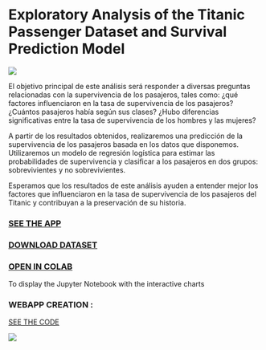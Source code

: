 # Exploratory Analysis of the Titanic Passenger Dataset and Survival Prediction Model

![](https://github.com/silvilio/titanic/blob/main/Im%C3%A1genes/t%C3%ADtulo_2.png)







El objetivo principal de este análisis será responder a diversas preguntas relacionadas con la supervivencia de los pasajeros, tales como: ¿qué factores influenciaron en la tasa de supervivencia de los pasajeros? ¿Cuántos pasajeros había según sus clases? ¿Hubo diferencias significativas entre la tasa de supervivencia de los hombres y las mujeres?

A partir de los resultados obtenidos, realizaremos una predicción de la supervivencia de los pasajeros basada en los datos que disponemos. Utilizaremos un modelo de regresión logística para estimar las probabilidades de supervivencia y clasificar a los pasajeros en dos grupos: sobrevivientes y no sobrevivientes.

Esperamos que los resultados de este análisis ayuden a entender mejor los factores que influenciaron en la tasa de supervivencia de los pasajeros del Titanic y contribuyan a la preservación de su historia.


### [SEE THE APP](https://silvilio-titanic-silvilio-titanic-app-251nwk.streamlit.app/)
### [DOWNLOAD DATASET](https://github.com/silvilio/titanic/blob/main/titanic.csv)



### [OPEN IN COLAB](https://colab.research.google.com/drive/1OCJjwP0mILITYCQ_h43MJkIQmHwjB3NC?usp=sharing)
To display the Jupyter Notebook with the interactive charts



### WEBAPP CREATION : 

[SEE THE CODE](https://github.com/silvilio/titanic/blob/main/silvilio_titanic_app.py)

![](https://github.com/silvilio/titanic/blob/main/Im%C3%A1genes/app.gif)
